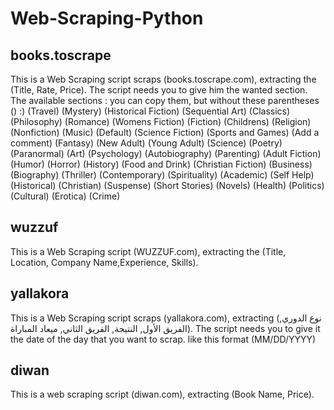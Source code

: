 # Web-Scraping-Python
## books.toscrape

This is a Web Scraping script scraps (books.toscrape.com), extracting the (Title, Rate, Price). The script needs you to give him the wanted section.
The available sections : you can copy them, but without these parentheses () :)
(Travel)
(Mystery)
(Historical Fiction)
(Sequential Art)
(Classics)
(Philosophy)
(Romance)
(Womens Fiction)
(Fiction)
(Childrens)
(Religion)
(Nonfiction)
(Music)
(Default)
(Science Fiction)
(Sports and Games)
(Add a comment)
(Fantasy)
(New Adult)
(Young Adult)
(Science)
(Poetry)
(Paranormal)
(Art)
(Psychology)
(Autobiography)
(Parenting)
(Adult Fiction)
(Humor)
(Horror)
(History)
(Food and Drink)
(Christian Fiction)
(Business)
(Biography)
(Thriller)
(Contemporary)
(Spirituality)
(Academic)
(Self Help)
(Historical)
(Christian)
(Suspense)
(Short Stories)
(Novels)
(Health)
(Politics)
(Cultural)
(Erotica)
(Crime)

## wuzzuf

This is a Web Scraping script (WUZZUF.com), extracting the (Title, Location, Company Name,Experience, Skills).

## yallakora

This is a Web Scraping script scraps (yallakora.com), extracting (نوع الدوري, الفريق الأول, النتيجة, الفريق الثاني, ميعاد المباراة). The script needs you to give it the date of the day that you want to scrap. like this format (MM/DD/YYYY)

## diwan

This is a web scraping script (diwan.com), extracting (Book Name, Price).
